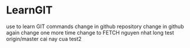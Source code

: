 # LearnGIT
use to learn GIT commands
change in github repository
change in github again
change one more time
change to FETCH
nguyen
nhat
long
test origin/master
cai nay cua test2
